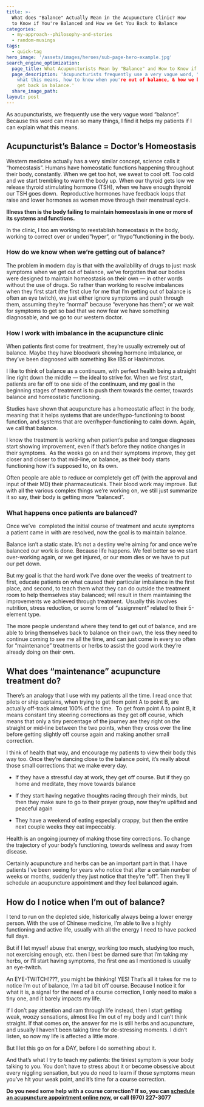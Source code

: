 ```yaml
---
title: >-
  What does "Balance" Actually Mean in the Acupuncture Clinic? How
  to Know if You're Balanced and How we Get You Back to Balance
categories:
  - my-approach--philosophy-and-stories
  - random-musings
tags:
  - quick-tag 
hero_image: '/assets/images/heroes/sub-page-hero-example.jpg'
search_engine_optimization:
  page_title: What Acupuncturists Mean by "Balance" and How to Know if You're There
  page_description: 'Acupuncturists frequently use a very vague word, "balance". This explains
    what this means, how to know when you're out of balance, & how we help you
    get back in balance.'
  share_image_path:
layout: post
---
```


As acupuncturists, we frequently use the very vague word “balance”. Because this word can mean so many things, I find it helps my patients if I can explain what this means.

## Acupuncturist’s Balance = Doctor’s Homeostasis

Western medicine actually has a very similar concept, science calls it “homeostasis”. Humans have homeostatic functions happening throughout their body, constantly. When we get too hot, we sweat to cool off. Too cold and we start trembling to warm the body up. When our thyroid gets low we release thyroid stimulating hormone (TSH), when we have enough thyroid our TSH goes down.  Reproductive hormones have feedback loops that raise and lower hormones as women move through their menstrual cycle.

**Illness then is the body failing to maintain homeostasis in one or more of its systems and functions.**

In the clinic, I too am working to reestablish homeostasis in the body, working to correct over or under/”hyper”, or “hypo”functioning in the body.

### How do we know when we’re getting out of balance?

The problem in modern day is that with the availability of drugs to just mask symptoms when we get out of balance, we’ve forgotten that our bodies were designed to maintain homeostasis on their own — in other words without the use of drugs. So rather than working to resolve imbalances when they first start (the first clue for me that I’m getting out of balance is often an eye twitch), we just either ignore symptoms and push through them, assuming they’re “normal” because “everyone has them”; or we wait for symptoms to get so bad that we now fear we have something diagnosable, and we go to our western doctor.

### How I work with imbalance in the acupuncture clinic

When patients first come for treatment, they’re usually extremely out of balance. Maybe they have bloodwork showing hormone imbalance, or they’ve been diagnosed with something like IBS or Hashimotos.

I like to think of balance as a continuum, with perfect health being a straight line right down the middle — the ideal to strive for. When we first start, patients are far off to one side of the continuum, and my goal in the beginning stages of treatment is to push them towards the center, towards balance and homeostatic functioning.

Studies have shown that acupuncture has a homeostatic affect in the body, meaning that it helps systems that are under/hypo-functioning to boost function, and systems that are over/hyper-functioning to calm down. Again, we call that balance.

I know the treatment is working when patient’s pulse and tongue diagnoses start showing improvement, even if that’s before they notice changes in their symptoms.  As the weeks go on and their symptoms improve, they get closer and closer to that mid-line, or balance, as their body starts functioning how it’s supposed to, on its own.

Often people are able to reduce or completely get off (with the approval and input of their MD) their pharmaceuticals. Their blood work may improve. But with all the various complex things we’re working on, we still just summarize it so say, their body is getting more “balanced”.

### What happens once patients are balanced?

Once we’ve  completed the initial course of treatment and acute symptoms a patient came in with are resolved, now the goal is to maintain balance.

Balance isn’t a static state. It’s not a destiny we’re aiming for and once we’re balanced our work is done. Because life happens. We feel better so we start over-working again, or we get injured, or our mom dies or we have to put our pet down.

But my goal is that the hard work I’ve done over the weeks of treatment to first, educate patients on what caused their particular imbalance in the first place, and second, to teach them what they can do outside the treatment room to help themselves stay balanced; will result in them maintaining the improvements we achieved through treatment.  Usually this involves nutrition, stress reduction, or some form of “assignment” related to their 5-element type.

The more people understand where they tend to get out of balance, and are able to bring themselves back to balance on their own, the less they need to continue coming to see me all the time, and can just come in every so often for “maintenance” treatments or herbs to assist the good work they’re already doing on their own.

## What does “maintenance” acupuncture treatment do?

There’s an analogy that I use with my patients all the time. I read once that pilots or ship captains, when trying to get from point A to point B, are actually off-track almost 100% of the time.  To get from point A to point B, it means constant tiny steering corrections as they get off course, which means that only a tiny percentage of the journey are they right on the straight or mid-line between the two points, when they cross over the line before getting slightly off course again and making another small correction.

I think of health that way, and encourage my patients to view their body this way too. Once they’re dancing close to the balance point, it’s really about those small corrections that we make every day.

* If they have a stressful day at work, they get off course. But if they go home and meditate, they move towards balance

* If they start having negative thoughts racing through their minds, but then they make sure to go to their prayer group, now they’re uplifted and peaceful again
* They have a weekend of eating especially crappy, but then the entire next couple weeks they eat impeccably.

Health is an ongoing journey of making those tiny corrections. To change the trajectory of your body’s functioning, towards wellness and away from disease.

Certainly acupuncture and herbs can be an important part in that. I have patients I’ve been seeing for years who notice that after a certain number of weeks or months, suddenly they just notice that they’re “off”. Then they’ll schedule an acupuncture appointment and they feel balanced again.

## How do I notice when I’m out of balance?

I tend to run on the depleted side, historically always being a lower energy person. With the use of Chinese medicine, I’m able to live a highly functioning and active life, usually with all the energy I need to have packed full days.

But if I let myself abuse that energy, working too much, studying too much, not exercising enough, etc. then I best be darned sure that I’m taking my herbs, or I’ll start having symptoms, the first one as I mentioned is usually an eye-twitch.

An EYE-TWITCH!???, you might be thinking! YES! That’s all it takes for me to notice I’m out of balance, I’m a tad bit off course. Because I notice it for what it is, a signal for the need of a course correction, I only need to make a tiny one, and it barely impacts my life.

If I don’t pay attention and ram through life instead, then I start getting weak, woozy sensations, almost like I’m out of my body and I can’t think straight. If that comes on, the answer for me is still herbs and acupuncture, and usually I haven’t been taking time for de-stressing moments. I didn’t listen, so now my life is affected a little more.

But I let this go on for a DAY, before I do something about it.

And that’s what I try to teach my patients: the tiniest symptom is your body talking to you. You don’t have to stress about it or become obsessive about every niggling sensation, but you *do* need to learn if those symptoms mean you’ve hit your weak point, and it’s time for a course correction.

**Do you need some help with a course correction? If so, you can [schedule an acupuncture appointment online now](http://www.wisdomwaysacupuncture.com/acupuncture-appointment-scheduling/), or call (970) 227-3077**